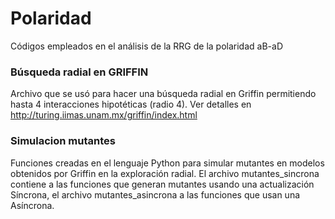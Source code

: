 # Polaridad
Códigos empleados en el análisis de la RRG de la polaridad aB-aD

### Búsqueda radial en GRIFFIN
Archivo que se usó para hacer una búsqueda radial en Griffin permitiendo hasta 4 interacciones hipotéticas (radio 4). Ver detalles en http://turing.iimas.unam.mx/griffin/index.html


### Simulacion mutantes
Funciones creadas en el lenguaje Python para simular mutantes en modelos obtenidos por Griffin en la exploración radial. 
El archivo mutantes_sincrona contiene a las funciones que generan mutantes usando una actualización Síncrona, el archivo mutantes_asincrona a las funciones que usan una Asíncrona.
